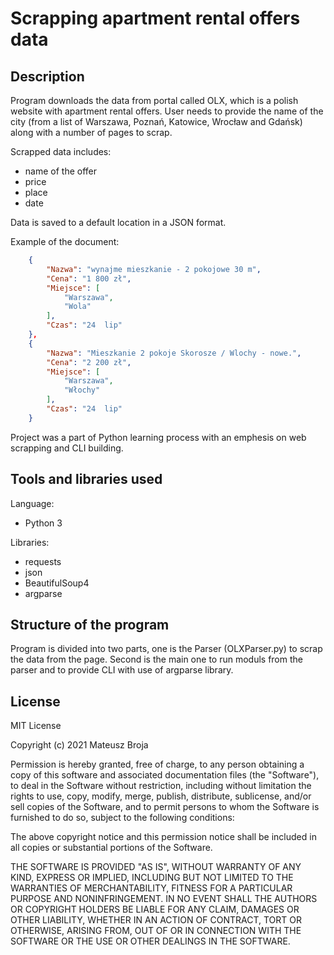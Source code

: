 # Scrapping apartment rental offers data

## Description

Program downloads the data from portal called OLX, which is a polish website with apartment rental offers. User needs to provide the name of the city (from a list of Warszawa, Poznań, Katowice, Wrocław and Gdańsk) along with a number of pages to scrap.

Scrapped data includes:
- name of the offer
- price
- place
- date

Data is saved to a default location in a JSON format.

Example of the document:
```json
    {
        "Nazwa": "wynajme mieszkanie - 2 pokojowe 30 m",
        "Cena": "1 800 zł",
        "Miejsce": [
            "Warszawa",
            "Wola"
        ],
        "Czas": "24  lip"
    },
    {
        "Nazwa": "Mieszkanie 2 pokoje Skorosze / Wlochy - nowe.",
        "Cena": "2 200 zł",
        "Miejsce": [
            "Warszawa",
            "Włochy"
        ],
        "Czas": "24  lip"
    }
```

Project was a part of Python learning process with an emphesis on web scrapping and CLI building.

## Tools and libraries used

Language:
- Python 3

Libraries:
- requests
- json
- BeautifulSoup4
- argparse

## Structure of the program

Program is divided into two parts, one is the Parser (OLXParser.py) to scrap the data from the page. Second is the main one to run moduls from the parser and to provide CLI with use of argparse library.

## License
MIT License

Copyright (c) 2021 Mateusz Broja

Permission is hereby granted, free of charge, to any person obtaining a copy
of this software and associated documentation files (the "Software"), to deal
in the Software without restriction, including without limitation the rights
to use, copy, modify, merge, publish, distribute, sublicense, and/or sell
copies of the Software, and to permit persons to whom the Software is
furnished to do so, subject to the following conditions:

The above copyright notice and this permission notice shall be included in all
copies or substantial portions of the Software.

THE SOFTWARE IS PROVIDED "AS IS", WITHOUT WARRANTY OF ANY KIND, EXPRESS OR
IMPLIED, INCLUDING BUT NOT LIMITED TO THE WARRANTIES OF MERCHANTABILITY,
FITNESS FOR A PARTICULAR PURPOSE AND NONINFRINGEMENT. IN NO EVENT SHALL THE
AUTHORS OR COPYRIGHT HOLDERS BE LIABLE FOR ANY CLAIM, DAMAGES OR OTHER
LIABILITY, WHETHER IN AN ACTION OF CONTRACT, TORT OR OTHERWISE, ARISING FROM,
OUT OF OR IN CONNECTION WITH THE SOFTWARE OR THE USE OR OTHER DEALINGS IN THE
SOFTWARE.
